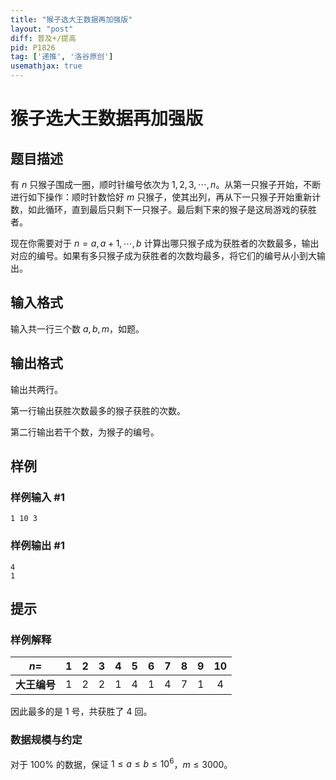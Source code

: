 ```yaml
---
title: "猴子选大王数据再加强版"
layout: "post"
diff: 普及+/提高
pid: P1826
tag: ['递推', '洛谷原创']
usemathjax: true
---
```


# 猴子选大王数据再加强版
## 题目描述

有 $n$ 只猴子围成一圈，顺时针编号依次为 $1, 2, 3,\cdots, n$。从第一只猴子开始，不断进行如下操作：顺时针数恰好 $m$ 只猴子，使其出列，再从下一只猴子开始重新计数，如此循环，直到最后只剩下一只猴子。最后剩下来的猴子是这局游戏的获胜者。

现在你需要对于 $n=a,a+1,\cdots,b$ 计算出哪只猴子成为获胜者的次数最多，输出对应的编号。如果有多只猴子成为获胜者的次数均最多，将它们的编号从小到大输出。

## 输入格式

输入共一行三个数 $a, b, m$，如题。

## 输出格式

输出共两行。

第一行输出获胜次数最多的猴子获胜的次数。

第二行输出若干个数，为猴子的编号。

## 样例

### 样例输入 #1
```
1 10 3
```
### 样例输出 #1
```
4
1
```
## 提示

### 样例解释

| $n=$ | $1$ | $2$ | $3$ | $4$ | $5$ | $6$ | $7$ | $8$ | $9$ | $10$ |
| :-: | :-: | :-: | :-: | :-: | :-: | :-: | :-: | :-: | :-: | :-: |
| **大王编号** | $1$ | $2$ | $2$ | $1$ | $4$ | $1$ | $4$ | $7$ | $1$ | $4$ |

因此最多的是 $1$ 号，共获胜了 $4$ 回。

### 数据规模与约定

对于 $100\%$ 的数据，保证 $1 \leq a \leq b \leq 10 ^ 6$，$m \leq 3000$。

